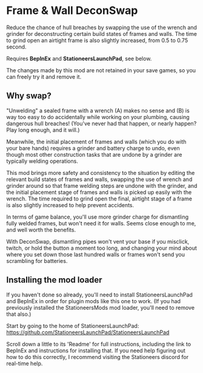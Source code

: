 # Frame & Wall DeconSwap

Reduce the chance of hull breaches by swapping the use of the wrench and grinder for deconstructing certain build states of frames and walls. The time to grind open an airtight frame is also slightly increased, from 0.5 to 0.75 second.

Requires **BepInEx** and **StationeersLaunchPad**, see below.

The changes made by this mod are not retained in your save games, so you can freely try it and remove it.

## Why swap?

"Unwelding" a sealed frame with a wrench (A) makes no sense and (B) is way too easy to do accidentally while working on your plumbing, causing dangerous hull breaches! (You've never had that happen, or nearly happen? Play long enough, and it will.)

Meanwhile, the initial placement of frames and walls (which you do with your bare hands) requires a grinder and battery charge to undo, even though most other construction tasks that are undone by a grinder are typically welding operations.

This mod brings more safety and consistency to the situation by editing the relevant build states of frames and walls, swapping the use of wrench and grinder around so that frame welding steps are undone with the grinder, and the initial placement stage of frames and walls is picked up easily with the wrench. The time required to grind open the final, airtight stage of a frame is also slightly increased to help prevent accidents.

In terms of game balance, you'll use more grinder charge for dismantling fully welded frames, but won't need it for walls. Seems close enough to me, and well worth the benefits.

With DeconSwap, dismantling pipes won't vent your base if you misclick, twitch, or hold the button a moment too long, and changing your mind about where you set down those last hundred walls or frames won't send you scrambling for batteries.

## Installing the mod loader

If you haven't done so already, you'll need to install StationeersLaunchPad and BepInEx in order for plugin mods like this one to work. (If you had previously installed the StationeersMods mod loader, you'll need to remove that also.)

Start by going to the home of StationeersLaunchPad:
https://github.com/StationeersLaunchPad/StationeersLaunchPad

Scroll down a little to its 'Readme' for full instructions, including the link to BepInEx and instructions for installing that. If you need help figuring out how to do this correctly, I recommend visiting the Stationeers discord for real-time help.
